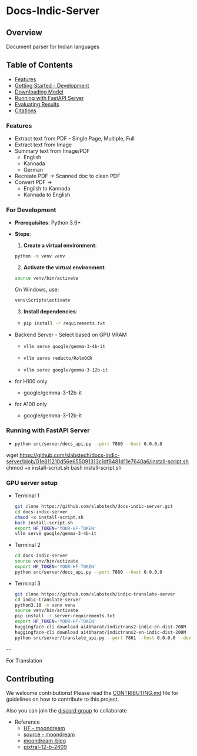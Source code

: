 # Docs-Indic-Server

## Overview
Document parser for Indian languages

## Table of Contents
- [Features](#features)
- [Getting Started - Development](#getting-started---development)
- [Downloading Model](#downloading-indic-model)
- [Running with FastAPI Server](#running-with-fastapi-server)
- [Evaluating Results](#evaluating-results)
- [Citations](#citations)

### Features 
  - Extract text from PDF - Single Page, Multiple, Full
  - Extract text from Image
  - Summary text from Image/PDF
    - English
    - Kannada
    - German
  - Recreate PDF -> Scanned doc to clean PDF
  - Convert PDF ->
    - English to Kannada
    - Kannada to English


### For Development 
- **Prerequisites**: Python 3.6+
- **Steps**:
  1. **Create a virtual environment**:
  ```bash
  python -m venv venv
  ```
  2. **Activate the virtual environment**:
  ```bash
  source venv/bin/activate
  ```
  On Windows, use:
  ```bash
  venv\Scripts\activate
  ```
  3. **Install dependencies**:
  - ```bash
    pip install -r requirements.txt
    ```

- Backend Server  - Select based on GPU VRAM
  - ```bash
    vllm serve google/gemma-3-4b-it   
    ```
  - ```bash
    vllm serve reducto/RolmOCR
    ```
  - ```bash
    vllm serve google/gemma-3-12b-it
    ```

- for H100 only
  - google/gemma-3-12b-it

- for A100 only
  - google/gemma-3-12b-it


### Running with FastAPI Server
- 
  ```bash
  python src/server/docs_api.py --port 7860 --host 0.0.0.0
  ```




wget https://github.com/slabstech/docs-indic-server/blob/01e811210d56e655091313c1df8481d11e7640a6/install-script.sh
chmod +x install-script.sh
bash install-script.sh


### GPU server setup
  - Terminal 1 
    ```bash
    git clone https://github.com/slabstech/docs-indic-server.git
    cd docs-indic-server
    chmod +x install-script.sh
    bash install-script.sh
    export HF_TOKEN='YOUR-HF-TOKEN'
    vllm serve google/gemma-3-4b-it
    ```
  - Terminal 2
    ```bash
    cd docs-indic-server
    source venv/bin/activate
    export HF_TOKEN='YOUR-HF-TOKEN'
    python src/server/docs_api.py --port 7860 --host 0.0.0.0
    ```
  - Terminal 3
    ```bash
    git clone https://github.com/slabstech/indic-translate-server
    cd indic-translate-server
    python3.10 -m venv venv
    source venv/bin/activate
    pip install -r server-requirements.txt
    export HF_TOKEN='YOUR-HF-TOKEN'
    huggingface-cli download ai4bharat/indictrans2-indic-en-dist-200M
    huggingface-cli download ai4bharat/indictrans2-en-indic-dist-200M
    python src/server/translate_api.py --port 7861 --host 0.0.0.0 --device cuda --use_distilled
    ```


-- 

For Translation 



## Contributing

We welcome contributions! Please read the [CONTRIBUTING.md](CONTRIBUTING.md) file for guidelines on how to contribute to this project.

Also you can join the [discord group](https://discord.gg/WZMCerEZ2P) to collaborate

- Reference
    - [HF - moondream](https://huggingface.co/vikhyatk/moondream2)
    - [source - moondream](https://github.com/vikhyat/moondream)
    - [moondream-blog](https://moondream.ai/blog/introducing-a-new-moondream-1-9b-and-gpu-support)
    - [pixtral-12-b-2409](https://huggingface.co/mistralai/Pixtral-12B-2409)




<!-- 

## Download Qwen VL

```bash download_model.sh
huggingface_cli download google/gemma-3-4b-it
```

## Download Gemma

```bash download_model.sh
huggingface_cli download google/gemma-3-4b-it
```



## Download Pixtral 

```bash download_model.sh
huggingface_cli download mistralai/Pixtral-12B-2409
```

## Download Moondream2
```bash
huggingface_cli  vikhyatk/moondream2
```
Model Size - 4GB

## Getting Started - Development

- For moondream, libvips system library is required 
  ```
  sudo apt-get update && sudo apt-get install libvips
  ```



## Evaluating Results
You can evaluate the ASR transcription results using `curl` commands. Below are examples for Kannada audio samples.

#### Kannada

```bash kannada_example.sh
curl -s -H "content-type: application/json" localhost:7860/v1/audio/speech -d '{"input": "ಉದ್ಯಾನದಲ್ಲಿ ಮಕ್ಕಳ ಆಟವಾಡುತ್ತಿದ್ದಾರೆ ಮತ್ತು ಪಕ್ಷಿಗಳು ಚಿಲಿಪಿಲಿ ಮಾಡುತ್ತಿವೆ."}' -o audio_kannada.mp3
```

#### Hindi

```bash hindi_example.sh
curl -s -H "content-type: application/json" localhost:7860/v1/audio/speech -d '{"input": "अरे, तुम आज कैसे हो?"}' -o audio_hindi.mp3
```

### Specifying a Different Format

```bash specify_format.sh
curl -s -H "content-type: application/json" localhost:7860/v1/audio/speech -d '{"input": "Hey, how are you?", "response_type": "wav"}' -o audio.wav
```



### For Production (Docker)
- **Prerequisites**: Docker and Docker Compose
- **Steps**:
  1. **Start the server**:
  For GPU
  ```bash
  docker compose -f compose.yaml up -d
  ```
  For CPU only
  ```bash
  docker compose -f cpu-compose.yaml up -d
  ```

#  - vllm serve vikhyatk/moondream2 --trust-remote-code


## Building Docker Image
Build the Docker image locally:
```bash
docker build -t slabstech/docs_indic_server -f Dockerfile .
```

### Run the Docker Image
```bash
docker run --gpus all -it --rm -p 7860:7860 slabstech/docs_indic_server
```


-->